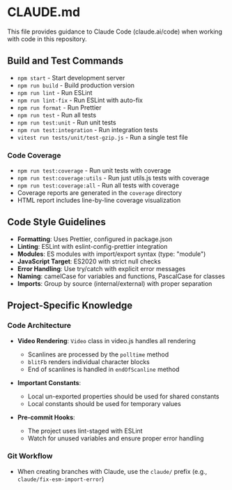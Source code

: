 # CLAUDE.md

This file provides guidance to Claude Code (claude.ai/code) when working with code in this repository.

## Build and Test Commands

- `npm start` - Start development server
- `npm run build` - Build production version
- `npm run lint` - Run ESLint
- `npm run lint-fix` - Run ESLint with auto-fix
- `npm run format` - Run Prettier
- `npm run test` - Run all tests
- `npm run test:unit` - Run unit tests
- `npm run test:integration` - Run integration tests
- `vitest run tests/unit/test-gzip.js` - Run a single test file

### Code Coverage

- `npm run test:coverage` - Run unit tests with coverage
- `npm run test:coverage:utils` - Run just utils.js tests with coverage
- `npm run test:coverage:all` - Run all tests with coverage
- Coverage reports are generated in the `coverage` directory
- HTML report includes line-by-line coverage visualization

## Code Style Guidelines

- **Formatting**: Uses Prettier, configured in package.json
- **Linting**: ESLint with eslint-config-prettier integration
- **Modules**: ES modules with import/export syntax (type: "module")
- **JavaScript Target**: ES2020 with strict null checks
- **Error Handling**: Use try/catch with explicit error messages
- **Naming**: camelCase for variables and functions, PascalCase for classes
- **Imports**: Group by source (internal/external) with proper separation

## Project-Specific Knowledge

### Code Architecture

- **Video Rendering**: `Video` class in video.js handles all rendering

  - Scanlines are processed by the `polltime` method
  - `blitFb` renders individual character blocks
  - End of scanlines is handled in `endOfScanline` method

- **Important Constants**:

  - Local un-exported properties should be used for shared constants
  - Local constants should be used for temporary values

- **Pre-commit Hooks**:
  - The project uses lint-staged with ESLint
  - Watch for unused variables and ensure proper error handling

### Git Workflow

- When creating branches with Claude, use the `claude/` prefix (e.g., `claude/fix-esm-import-error`)
